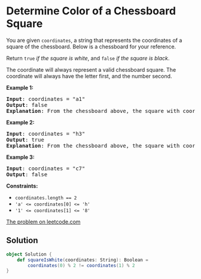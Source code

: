 # Determine Color of a Chessboard Square

You are given `coordinates`, a string that represents the coordinates of
a square of the chessboard. Below is a chessboard for your reference.

Return `true` _if the square is white_, and `false` _if the square is
black_.

The coordinate will always represent a valid chessboard square. The
coordinate will always have the letter first, and the number second.

**Example 1:**
<pre>
<b>Input</b>: coordinates = "a1"
<b>Output</b>: false
<b>Explanation</b>: From the chessboard above, the square with coordinates "a1" is black, so return false.
</pre>

**Example 2:**
<pre>
<b>Input</b>: coordinates = "h3"
<b>Output</b>: true
<b>Explanation</b>: From the chessboard above, the square with coordinates "h3" is white, so return true.
</pre>

**Example 3:**
<pre>
<b>Input</b>: coordinates = "c7"
<b>Output</b>: false
</pre>

**Constraints:**

* `coordinates.length == 2`
* `'a' <= coordinates[0] <= 'h'`
* `'1' <= coordinates[1] <= '8'`

[The problem on leetcode.com](https://leetcode.com/problems/determine-color-of-a-chessboard-square/)

## Solution

```scala
object Solution {
    def squareIsWhite(coordinates: String): Boolean =
        coordinates(0) % 2 != coordinates(1) % 2
}
```
